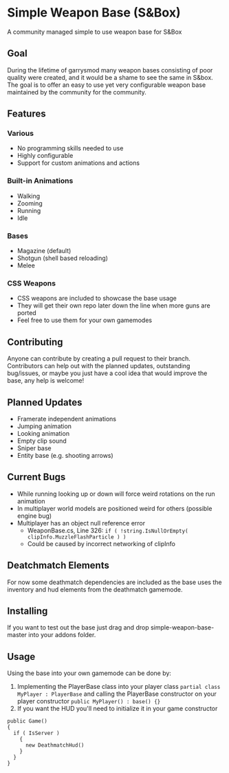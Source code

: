 # Simple Weapon Base (S&Box)
A community managed simple to use weapon base for S&amp;Box

## Goal
During the lifetime of garrysmod many weapon bases consisting of poor quality were created, and it would be a shame to see the same in S&box. The goal is to offer an easy to use yet very configurable weapon base maintained by the community for the community.

## Features

### Various
* No programming skills needed to use
* Highly configurable
* Support for custom animations and actions

### Built-in Animations
* Walking
* Zooming
* Running
* Idle

### Bases
* Magazine (default)
* Shotgun (shell based reloading)
* Melee

### CSS Weapons
* CSS weapons are included to showcase the base usage
* They will get their own repo later down the line when more guns are ported
* Feel free to use them for your own gamemodes

## Contributing
Anyone can contribute by creating a pull request to their branch. Contributors can help out with the planned updates, outstanding bug/issues, or maybe you just have a cool idea that would improve the base, any help is welcome!

## Planned Updates
* Framerate independent animations
* Jumping animation
* Looking animation
* Empty clip sound
* Sniper base
* Entity base (e.g. shooting arrows)

## Current Bugs
* While running looking up or down will force weird rotations on the run animation
* In multiplayer world models are positioned weird for others (possible engine bug)
* Multiplayer has an object null reference error
  * WeaponBase.cs, Line 326: `if ( !string.IsNullOrEmpty( clipInfo.MuzzleFlashParticle ) )`
  * Could be caused by incorrect networking of clipInfo

## Deatchmatch Elements
For now some deathmatch dependencies are included as the base uses the inventory and hud elements from the deathmatch gamemode.

## Installing
If you want to test out the base just drag and drop simple-weapon-base-master into your addons folder.

## Usage
Using the base into your own gamemode can be done by:
1. Implementing the PlayerBase class into your player class `partial class MyPlayer : PlayerBase` 
   and calling the PlayerBase constructor on your player constructor `public MyPlayer() : base() {}` 
3. If you want the HUD you'll need to initialize it in your game constructor 
```
public Game()
{
  if ( IsServer )
    {
      new DeathmatchHud()
    }
  }
}
```
